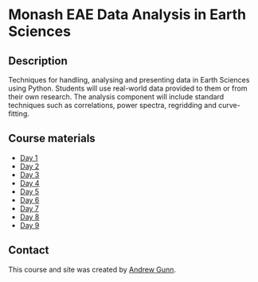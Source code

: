 # Monash EAE Data Analysis in Earth Sciences

## Description

Techniques for handling, analysing and presenting data in Earth Sciences using Python. Students will use real-world data provided to them or from their own research. The analysis component will include standard techniques such as correlations, power spectra, regridding and curve-fitting.

## Course materials

- [Day 1](./day1.html)
- [Day 2](./day2.html)
- [Day 3](./day3.html)
- [Day 4](./day4.html)
- [Day 5](./day5.html)
- [Day 6](./day6.html)
- [Day 7](./day7.html)
- [Day 8](./day8.html)
- [Day 9](./day9.html)

## Contact

This course and site was created by [Andrew Gunn](https://www.geomorphlab.org/people#h.bp27h9m9sgu5).
